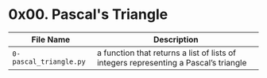 # 0x00. Pascal's Triangle

| File Name | Description     |
| ------------ | ------------    |
| `0-pascal_triangle.py` | a function that returns a list of lists of integers representing a Pascal’s triangle |
